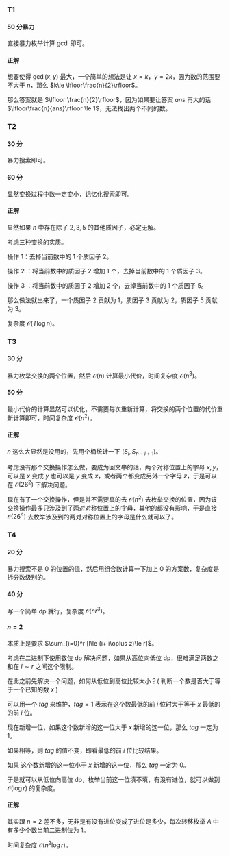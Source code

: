 ### T1

#### 50 分暴力

直接暴力枚举计算 $\gcd$ 即可。

#### 正解

想要使得 $\gcd(x,y)$ 最大，一个简单的想法是让 $x=k$，$y=2k$，因为数的范围要不大于 $n$，那么 $k\le \lfloor\frac{n}{2}\rfloor$。

那么答案就是 $\lfloor \frac{n}{2}\rfloor$，因为如果要让答案 $ans$ 再大的话 $\lfloor\frac{n}{ans}\rfloor \le 1$，无法找出两个不同的数。

### T2

#### 30 分

暴力搜索即可。

#### 60 分

显然变换过程中数一定变小，记忆化搜索即可。

#### 正解

显然如果 $n$ 中存在除了 $2,3,5$ 的其他质因子，必定无解。

考虑三种变换的实质。

操作 $1$：去掉当前数中的 $1$ 个质因子 $2$。

操作 $2$ ：将当前数中的质因子 $2$ 增加 $1$ 个，去掉当前数中的 $1$ 个质因子 $3$。

操作 $3$ ：将当前数中的质因子 $2$ 增加 $2$ 个，去掉当前数中的 $1$ 个质因子 $5$。

那么做法就出来了，一个质因子 $2$ 贡献为 $1$，质因子 $3$ 贡献为 $2$，质因子 $5$ 贡献为 $3$。

复杂度 $\mathcal{O}(T\log n)$。

### T3

#### 30 分

暴力枚举交换的两个位置，然后 $\mathcal{O}(n)$ 计算最小代价，时间复杂度 $\mathcal{O}(n^3)$。

#### 50 分

最小代价的计算显然可以优化，不需要每次重新计算，将交换的两个位置的代价重新计算即可，时间复杂度 $\mathcal{O}(n^2)$。

#### 正解

$n$ 这么大显然是没用的，先用个桶统计一下 $(S_i,S_{n-i+1})$。

考虑没有那个交换操作怎么做，要成为回文串的话，两个对称位置上的字母 $x,y$，可以是 $x$ 变成 $y$ 也可以是 $y$ 变成 $x$，或者两个都变成另外一个字母 $z$，于是可以在 $\mathcal{O}(26^2)$ 下解决问题。

现在有了一个交换操作，但是并不需要真的去 $\mathcal{O}(n^2)$ 去枚举交换的位置，因为该交换操作最多只涉及到了两对对称位置上的字母，其他的都没有影响，于是直接 $\mathcal{O}(26^4)$ 去枚举涉及到的两对对称位置上的字母是什么就可以了。

### T4

#### 20 分

暴力搜索不是 $0$ 的位置的值，然后用组合数计算一下加上 $0$ 的方案数，复杂度是拆分数级别的。

#### 40 分

写一个简单 dp 就行，复杂度 $\mathcal{O}(nr^3)$。

#### $n=2$

本质上是要求 $\sum_{i=0}^r [l\le (i+ i\oplus z)\le r]$。

考虑在二进制下使用数位 dp 解决问题，如果从高位向低位 dp，很难满足两数之和在 $l\sim r$ 之间这个限制。

在此之前先解决一个问题，如何从低位到高位比较大小？( 判断一个数是否大于等于一个已知的数 $x$ )

可以用一个 $tag$ 来维护，$tag=1$ 表示在这个数最低的前 $i$ 位时大于等于 $x$ 最低的的前 $i$ 位。

现在新增一位，如果这个数新增的这一位大于 $x$ 新增的这一位，那么 $tag$ 一定为 $1$。

如果相等，则 $tag$ 的值不变，即看最低的前 $i$ 位比较结果。

如果 这个数新增的这一位小于 $x$ 新增的这一位，那么 $tag$ 一定为 $0$。

于是就可以从低位向高位 dp，枚举当前这一位填不填，有没有进位，就可以做到 $\mathcal{O}(\log r)$ 的复杂度。

#### 正解

其实跟 $n=2$ 差不多，无非是有没有进位变成了进位是多少，每次转移枚举 $A$ 中有多少个数当前二进制位为 $1$。

时间复杂度 $\mathcal{O}(n^2\log r)$。

